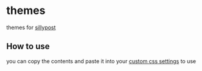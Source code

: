 # themes

themes for [sillypost](https://sillypost.net)

## How to use

you can copy the contents and paste it into your [custom css settings](https://sillypost.net/settings?) to use
